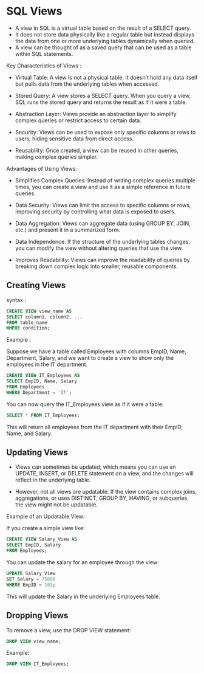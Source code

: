 # SQL Views

- A view in SQL is a virtual table based on the result of a SELECT query. 
- It does not store data physically like a regular table but instead displays the data from one or more underlying tables dynamically when queried. 
- A view can be thought of as a saved query that can be used as a table within SQL statements.

Key Characteristics of Views :

- Virtual Table: A view is not a physical table. It doesn’t hold any data itself but pulls data from the underlying tables when accessed.

- Stored Query: A view stores a SELECT query. When you query a view, SQL runs the stored query and returns the result as if it were a table.

- Abstraction Layer: Views provide an abstraction layer to simplify complex queries or restrict access to certain data.

- Security: Views can be used to expose only specific columns or rows to users, hiding sensitive data from direct access.

- Reusability: Once created, a view can be reused in other queries, making complex queries simpler.

Advantages of Using Views:

- Simplifies Complex Queries: Instead of writing complex queries multiple times, you can create a view and use it as a simple reference in future queries.

- Data Security: Views can limit the access to specific columns or rows, improving security by controlling what data is exposed to users.

- Data Aggregation: Views can aggregate data (using GROUP BY, JOIN, etc.) and present it in a summarized form.

- Data Independence: If the structure of the underlying tables changes, you can modify the view without altering queries that use the view.

- Improves Readability: Views can improve the readability of queries by breaking down complex logic into smaller, reusable components.

## Creating Views 

syntax :
```sql
CREATE VIEW view_name AS
SELECT column1, column2, ...
FROM table_name
WHERE condition;
```

Example :

Suppose we have a table called Employees with columns EmpID, Name, Department, Salary, and we want to create a view to show only the employees in the IT department.

```sql
CREATE VIEW IT_Employees AS
SELECT EmpID, Name, Salary
FROM Employees
WHERE Department = 'IT';
```

You can now query the IT_Employees view as if it were a table:

```sql
SELECT * FROM IT_Employees;
```

This will return all employees from the IT department with their EmpID, Name, and Salary.

## Updating Views 

- Views can sometimes be updated, which means you can use an UPDATE, INSERT, or DELETE statement on a view, and the changes will reflect in the underlying table.

- However, not all views are updatable. If the view contains complex joins, aggregations, or uses DISTINCT, GROUP BY, HAVING, or subqueries, the view might not be updatable.

Example of an Updatable View:

If you create a simple view like:
```sql
CREATE VIEW Salary_View AS
SELECT EmpID, Salary
FROM Employees;
```

You can update the salary for an employee through the view:

```sql
UPDATE Salary_View
SET Salary = 75000
WHERE EmpID = 101;
```

This will update the Salary in the underlying Employees table.

## Dropping Views

To remove a view, use the DROP VIEW statement:

```sql
DROP VIEW view_name;
```

Example:

```sql
DROP VIEW IT_Employees;
```